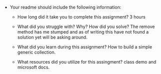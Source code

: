
- Your readme should include the following information:
	- How long did it take you to complete this assignment?
	3 hours

	- What did you struggle with? Why? How did you solve?
	The remove method has me stumped and as of writing this have not found a solution yet
	will be asking around.
	
	- What did you learn during this assignment?
	How to build a simple generic collection.

    - What resources did you utilize for this assingment?
	class demo and microsoft docs. 

